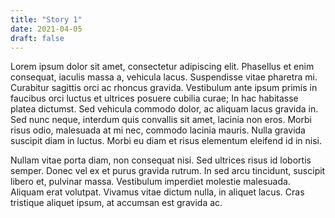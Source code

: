 ```yaml
---
title: "Story 1"
date: 2021-04-05
draft: false
---
```



Lorem ipsum dolor sit amet, consectetur adipiscing elit. Phasellus et enim consequat, iaculis massa a, vehicula lacus. Suspendisse vitae pharetra mi. Curabitur sagittis orci ac rhoncus gravida. Vestibulum ante ipsum primis in faucibus orci luctus et ultrices posuere cubilia curae; In hac habitasse platea dictumst. Sed vehicula commodo dolor, ac aliquam lacus gravida in. Sed nunc neque, interdum quis convallis sit amet, lacinia non eros. Morbi risus odio, malesuada at mi nec, commodo lacinia mauris. Nulla gravida suscipit diam in luctus. Morbi eu diam et risus elementum eleifend id in nisi.

Nullam vitae porta diam, non consequat nisi. Sed ultrices risus id lobortis semper. Donec vel ex et purus gravida rutrum. In sed arcu tincidunt, suscipit libero et, pulvinar massa. Vestibulum imperdiet molestie malesuada. Aliquam erat volutpat. Vivamus vitae dictum nulla, in aliquet lacus. Cras tristique aliquet ipsum, at accumsan est gravida ac.


